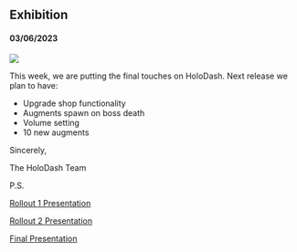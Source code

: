 ## Exhibition

#### 03/06/2023

<img src="poster.png" className="post-img" />

This week, we are putting the final touches on HoloDash. Next release we plan to have:

- Upgrade shop functionality
- Augments spawn on boss death
- Volume setting
- 10 new augments

Sincerely,

The HoloDash Team

P.S.

[Rollout 1 Presentation](https://docs.google.com/presentation/d/1tq8dbxngM-BVnPK6fbwqFR8MB3SeCE9Fg9mKPZDI6m8/edit?usp=sharing)

[Rollout 2 Presentation](https://docs.google.com/presentation/d/1IhNnVbk19Wz8Mxf4ZBHYeViZDazV_r_wlwuMVmE6P5E/edit?usp=sharing)

[Final Presentation](https://docs.google.com/presentation/d/1j3ToKjxiJO1nOM3NcxWcgA5cA1Rho3WdvMmOeEQDA80/edit?usp=sharing)